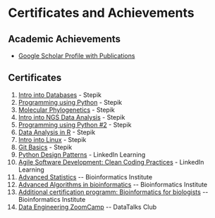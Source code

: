 # Certificates and Achievements

## Academic Achievements

- [Google Scholar Profile with Publications](https://scholar.google.com/citations?user=_umwt4AAAAAJ&hl=en)

## Certificates

1. [Intro into Databases](https://stepik.org/cert/1840899) - Stepik
2. [Programming using Python](https://stepik.org/cert/1351005) - Stepik
3. [Molecular Phylogenetics](https://stepik.org/cert/190716) - Stepik
4. [Intro into NGS Data Analysis](https://stepik.org/cert/185147) - Stepik
5. [Programming using Python #2](https://stepik.org/cert/179070) - Stepik
6. [Data Analysis in R](https://stepik.org/cert/152116) - Stepik
9. [Intro into Linux](https://stepik.org/cert/136124) - Stepik
10. [Git Basics](https://stepik.org/cert/131910) - Stepik
11. [Python Design Patterns](https://www.linkedin.com/learning/python-design-patterns-14304845) - LinkedIn Learning
12. [Agile Software Development: Clean Coding Practices](https://www.linkedin.com/learning/agile-software-development-clean-coding-practices) - LinkedIn Learning
13. [Advanced Statistics](https://github.com/dariader/certificates_and_achievements/blob/main/advanced_stats.pdf) -- Bioinformatics Institute
14. [Advanced Algorithms in bioinformatics](https://github.com/dariader/certificates_and_achievements/blob/main/AdvancedAlgos.pdf) -- Bioinformatics Institute
15. [Additional certification programm: Bioinformatics for biologists]() -- Bioinformatics Institute
16. [Data Engineering ZoomCamp](https://certificate.datatalks.club/dezoomcamp/2023/63207cbd648305b710d5a12772d8be2cbf4aa231.pdf) -- DataTalks Club
